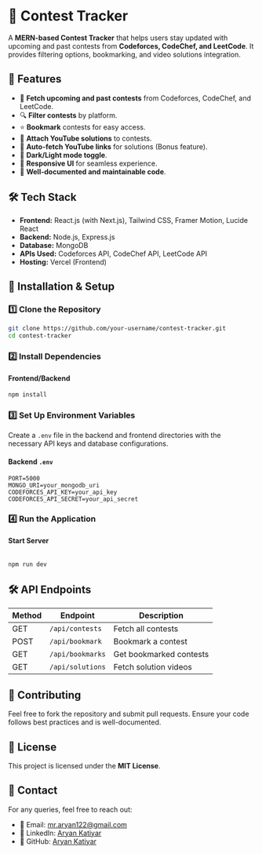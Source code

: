 # 📌 Contest Tracker

A **MERN-based Contest Tracker** that helps users stay updated with upcoming and past contests from **Codeforces, CodeChef, and LeetCode**. It provides filtering options, bookmarking, and video solutions integration.

## 🚀 Features

- 📅 **Fetch upcoming and past contests** from Codeforces, CodeChef, and LeetCode.
- 🔍 **Filter contests** by platform.
- ⭐ **Bookmark** contests for easy access.
- 🎥 **Attach YouTube solutions** to contests.
- 🔗 **Auto-fetch YouTube links** for solutions (Bonus feature).
- 🌙 **Dark/Light mode toggle**.
- 📱 **Responsive UI** for seamless experience.
- 📖 **Well-documented and maintainable code**.

## 🛠️ Tech Stack

- **Frontend:** React.js (with Next.js), Tailwind CSS, Framer Motion, Lucide React
- **Backend:** Node.js, Express.js
- **Database:** MongoDB
- **APIs Used:** Codeforces API, CodeChef API, LeetCode API
- **Hosting:** Vercel (Frontend)

## 🎯 Installation & Setup

### 1️⃣ Clone the Repository
```bash
git clone https://github.com/your-username/contest-tracker.git
cd contest-tracker
```

### 2️⃣ Install Dependencies
#### Frontend/Backend
```bash
npm install

```

### 3️⃣ Set Up Environment Variables
Create a `.env` file in the backend and frontend directories with the necessary API keys and database configurations.

#### Backend `.env`
```env
PORT=5000
MONGO_URI=your_mongodb_uri
CODEFORCES_API_KEY=your_api_key
CODEFORCES_API_SECRET=your_api_secret
```

### 4️⃣ Run the Application
#### Start Server
```bash

npm run dev
```


## 🛠️ API Endpoints

| Method | Endpoint | Description |
|--------|---------|-------------|
| GET | `/api/contests` | Fetch all contests |
| POST | `/api/bookmark` | Bookmark a contest |
| GET | `/api/bookmarks` | Get bookmarked contests |
| GET | `/api/solutions` | Fetch solution videos |

## 🤝 Contributing

Feel free to fork the repository and submit pull requests. Ensure your code follows best practices and is well-documented.

## 📝 License

This project is licensed under the **MIT License**.

## 🎯 Contact
For any queries, feel free to reach out:
- 📧 Email: [mr.aryan122@gmail.com](mailto:mr.aryan122@gmail.com)
- 🔗 LinkedIn: [Aryan Katiyar](https://www.linkedin.com/in/aryan-katiyar)
- 🚀 GitHub: [Aryan Katiyar](https://github.com/Katty020)
